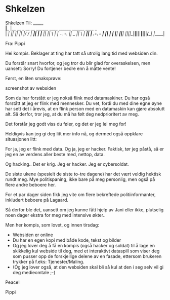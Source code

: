 # Shkelzen
Shkelzen
Til:
     _____                                                               
  __|___  |__  __   _  __  __  ______  ____    ______  ______  ____   _  
 |   ___|    ||  |_| ||  |/ / |   ___||    |  |___   ||   ___||    \ | | 
  `-.`-.     ||   _  ||     \ |   ___||    |_  .-`.-` |   ___||     \| | 
 |______|  __||__| |_||__|\__\|______||______||______||______||__/\____| 
    |_____|                                                              
    
Fra: Pippi



Hei kompis. 
Beklager at ting har tatt så utrolig lang tid med websiden din. 

Du forstår snart hvorfor, og jeg tror du blir glad for overaskelsen, men uansett: Sorry! Du fortjener bedre enn å måtte vente! 

Først, en liten smaksprøve:

screenshot av websiden

Som du har forstått er jeg nokså flink med datamaskiner.
Du har også forstått at jeg er flink med mennesker.
Du vet, fordi du med dine egne øyne har sett det i årevis, at en flink person med en datamaskin kan gjøre absolutt alt.
Så derfor, tror jeg, at du må ha følt deg nedprioritert av meg. 

Det forstår jeg godt viss du føler, og det er jeg lei meg for!

Heldigvis kan jeg gi deg litt mer info nå, og dermed også oppklare situasjonen litt:

For ja, jeg er flink med data.
Og ja, jeg er hacker.
Faktisk, tør jeg påstå, så er jeg en av verdens aller beste med, nettop, data.

Og hacking.. 
Det er krig. 
Jeg er hacker. Jeg er cybersoldat.

De siste ukene (spesielt de siste to-tre dagene) har det vært veldig hektisk rundt meg. 
Mye politispaning, ikke bare på meg personlig, men også på flere andre beboere her.

For et par dager siden fikk jeg vite om flere bekreftede politiinformanter, inkludert beboere på Lagaard.

Så derfor ble det, uansett om jeg kunne fått hjelp av Jani eller ikke, plutselig noen dager ekstra for meg med intensive økter.. 

Men her kompis, som lovet, og innen tirsdag:

* Websiden er online
* Du har en egen kopi med både kode, tekst og bilder
* Og jeg lover deg å få en kompis (også hacker og soldat) til å lage en skikkelig kul webside til deg, med et interaktivt dataspill som viser deg som pusser opp de forskjellige delene av en fasade, ettersom brukeren trykker på f.eks: Tjenester/Maling. 
* (Og jeg lover også, at den websiden skal bli så kul at den i seg selv vil gi deg medieomtale ;-)

Peace! 

Pippi

